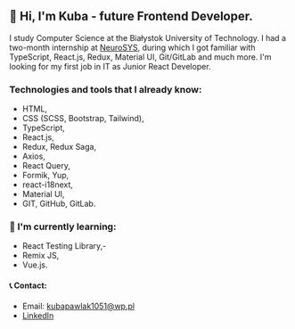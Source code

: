 ## 👋 Hi, I'm Kuba - future Frontend Developer.

I study Computer Science at the Białystok University of Technology. I had a two-month internship at [NeuroSYS](https://neurosys.com/blog/telemetric-system), during which I got familiar with TypeScript, React.js, Redux, Material UI, Git/GitLab and much more. I'm looking for my first job in IT as Junior React Developer. 

### Technologies and tools that I already know: 

- HTML,
- CSS (SCSS, Bootstrap, Tailwind),
- TypeScript,
- React.js,
- Redux, Redux Saga,
- Axios,
- React Query,
- Formik, Yup,
- react-i18next,
- Material UI,
- GIT, GitHub, GitLab.

### 📖 I'm currently learning: 

- React Testing Library,- 
- Remix JS,
- Vue.js.

#### 📞 Contact:

- Email: kubapawlak1051@wp.pl
- [LinkedIn](https://www.linkedin.com/in/jakub-pawlak-frontend-dev/)
